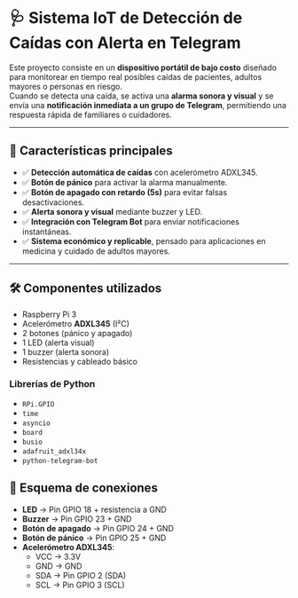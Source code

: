 # 🩺 Sistema IoT de Detección de Caídas con Alerta en Telegram

Este proyecto consiste en un **dispositivo portátil de bajo costo** diseñado para monitorear en tiempo real posibles caídas de pacientes, adultos mayores o personas en riesgo.  
Cuando se detecta una caída, se activa una **alarma sonora y visual** y se envía una **notificación inmediata a un grupo de Telegram**, permitiendo una respuesta rápida de familiares o cuidadores.  

---

## 🚀 Características principales
- ✅ **Detección automática de caídas** con acelerómetro ADXL345.  
- ✅ **Botón de pánico** para activar la alarma manualmente.  
- ✅ **Botón de apagado con retardo (5s)** para evitar falsas desactivaciones.  
- ✅ **Alerta sonora y visual** mediante buzzer y LED.  
- ✅ **Integración con Telegram Bot** para enviar notificaciones instantáneas.  
- ✅ **Sistema económico y replicable**, pensado para aplicaciones en medicina y cuidado de adultos mayores.  

---

## 🛠️ Componentes utilizados
- Raspberry Pi 3  
- Acelerómetro **ADXL345** (I²C)  
- 2 botones (pánico y apagado)  
- 1 LED (alerta visual)  
- 1 buzzer (alerta sonora)  
- Resistencias y cableado básico  

### Librerías de Python
- `RPi.GPIO`
- `time`
- `asyncio`
- `board`
- `busio`
- `adafruit_adxl34x`
- `python-telegram-bot`

## 🔌 Esquema de conexiones
- **LED** → Pin GPIO 18 + resistencia a GND  
- **Buzzer** → Pin GPIO 23 + GND  
- **Botón de apagado** → Pin GPIO 24 + GND  
- **Botón de pánico** → Pin GPIO 25 + GND  
- **Acelerómetro ADXL345**:  
  - VCC → 3.3V  
  - GND → GND  
  - SDA → Pin GPIO 2 (SDA)  
  - SCL → Pin GPIO 3 (SCL)  
